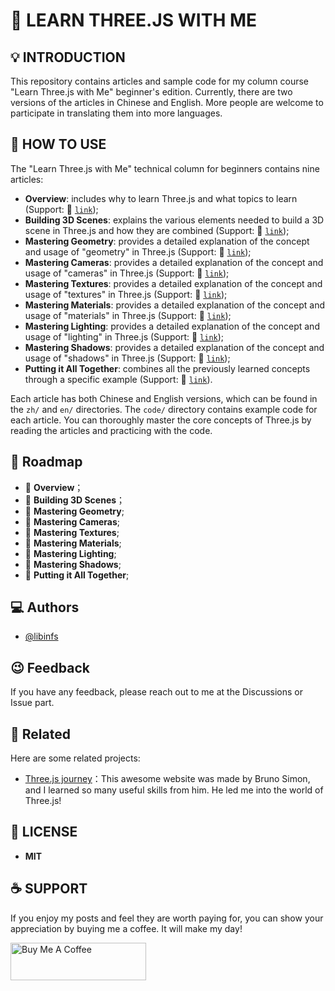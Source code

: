 # 👋 LEARN THREE.JS WITH ME
## 💡 INTRODUCTION

This repository contains articles and sample code for my column course "Learn Three.js with Me" beginner's edition. Currently, there are two versions of the articles in Chinese and English. More people are welcome to participate in translating them into more languages.

## 🤔 HOW TO USE

The "Learn Three.js with Me" technical column for beginners contains nine articles:

- **Overview**: includes why to learn Three.js and what topics to learn (Support: 🔗 [`link`]());
- **Building 3D Scenes**: explains the various elements needed to build a 3D scene in Three.js and how they are combined (Support: 🔗 [`link`]());
- **Mastering Geometry**: provides a detailed explanation of the concept and usage of "geometry" in Three.js (Support: 🔗 [`link`]());
- **Mastering Cameras**: provides a detailed explanation of the concept and usage of "cameras" in Three.js (Support: 🔗 [`link`]());
- **Mastering Textures**: provides a detailed explanation of the concept and usage of "textures" in Three.js (Support: 🔗 [`link`]());
- **Mastering Materials**: provides a detailed explanation of the concept and usage of "materials" in Three.js (Support: 🔗 [`link`]());
- **Mastering Lighting**: provides a detailed explanation of the concept and usage of "lighting" in Three.js (Support: 🔗 [`link`]());
- **Mastering Shadows**: provides a detailed explanation of the concept and usage of "shadows" in Three.js (Support: 🔗 [`link`]());
- **Putting it All Together**: combines all the previously learned concepts through a specific example (Support: 🔗 [`link`]()).

Each article has both Chinese and English versions, which can be found in the `zh/`  and `en/` directories. The `code/` directory contains example code for each article. You can thoroughly master the core concepts of Three.js by reading the articles and practicing with the code.

## 🚦 Roadmap

- 🚧 **Overview**；
- 🚧 **Building 3D Scenes**； 
- 🚧 **Mastering Geometry**;
- 🚧 **Mastering Cameras**;
- 🚧 **Mastering Textures**;
- 🚧 **Mastering Materials**;
- 🚧 **Mastering Lighting**;
- 🚧 **Mastering Shadows**;
- 🚧 **Putting it All Together**;

## 💻 Authors

- [@libinfs](https://github.com/libin-code)

## 😉 Feedback

If you have any feedback, please reach out to me at the Discussions or Issue part.

## 🔗 Related

Here are some related projects:

- [Three.js journey](https://threejs-journey.com/)：This awesome website was made by Bruno Simon, and I learned so many useful skills from him. He led me into the world of Three.js!

## 🪪 LICENSE

- **MIT**

## ☕️ SUPPORT

If you enjoy my posts and feel they are worth paying for, you can show your appreciation by buying me a coffee. It will make my day!

<a href="https://www.buymeacoffee.com/libinfs" target="_blank"><img src="https://cdn.buymeacoffee.com/buttons/v2/default-yellow.png" alt="Buy Me A Coffee" style="height: 60px !important;width: 217px !important;" ></a>